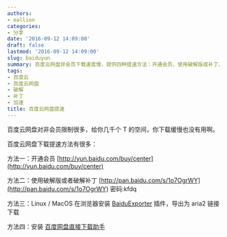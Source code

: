 ```yaml
---
authors:
- eallion
categories:
- 分享
date: '2016-09-12 14:09:00'
draft: false
lastmod: '2016-09-12 14:09:00'
slug: baiduyun
summary: 百度云网盘非会员下载速度慢，提供四种提速方法：开通会员、使用破解版或补丁、通过BaiduExporter插件导出aria2链接下载、安装直接下载助手。
tags:
- 百度云
- 百度云网盘
- 破解
- 补丁
- 加速
title: 百度云网盘提速
---
```


百度云网盘对非会员限制很多，给你几千个 T 的空间，你下载缓慢也没有用啊。

百度云网盘下载提速方法有很多：

方法一：开通会员 [http://yun.baidu.com/buy/center](http://yun.baidu.com/buy/center)

方法二：使用破解版或者破解补丁 [http://pan.baidu.com/s/1o7OgrWY](http://pan.baidu.com/s/1o7OgrWY) 密码:kfdq

方法三：Linux / MacOS 在浏览器安装 [BaiduExporter](https://github.com/acgotaku/BaiduExporter) 插件，导出为 aria2 链接下载

方法四：安装 [百度网盘直接下载助手](http://www.appinn.com/baidu-pan-files-download/)